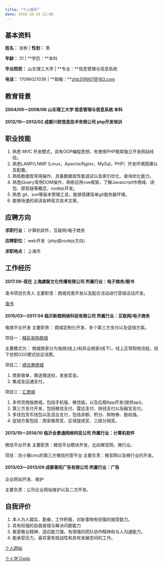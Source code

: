 ```yaml
---
title: "个人简历"
date: 2016-10-29 22:00
---
```


## 基本资料

**姓名：**        张彬                      |                 **性别：** 男

**年龄：**       31					        |                **学历：**本科  

**毕业院校：** 山东理工大学	  |			       **专业：**信息管理与信息系统

**电话：**    17096021036             |                **邮箱：**zhb319907@163.com  

## 教育背景

#### 2004/09—2008/06 山东理工大学    信息管理与信息系统    本科 

#### 2012/10—2013/02 成都川软信息技术有限公司  php开发培训

## 职业技能

1. 熟悉 MVC 开发模式，具有OOP编程思想，有使用PHP框架独立开发网站经验。
2. 熟悉LAMP/LNMP (Linux，Apache/Nginx，MySql，PHP）开发环境搭建以及配置。
3. 熟练数据库常用操作、具备数据库性能调试以及索引优化、查询优化能力。
4. 熟悉jQuery常用DOM操作，熟练应用vue框架，了解Javascript作用域、闭包、原型链等概念，nodejs开发。
5. 熟悉 git、svn等版本管理工具，能够搭建简单git服务器环境。
6. 能够快速的阅读各种英文技术文章。

## 应聘方向

**求职行业：** 计算机软件，互联网/电子商务

**应聘职位：** web开发（php或nodejs方向） 

**求职地点：** 上海市

## 工作经历


#### 2017.06-现在 上海虞衡文化传播有限公司 所属行业：电子商务/图书
渔书项目负责人  主要职责：商城完善开发以及配合活动进行营销活动开发。

[渔书](http://www.22bat.com/)

#### 2015/03—2017.04     临沂新商网络科技有限公司     所属行业：互联网/电子商务  
电商平台开发  主要职责： 商城定制化开发、多个第三方支付以及促销方案。

项目一：[精彩易购商城](http://www.jcyg100.com/)

主要模式为： 商城商家分为电商(线上)和异业商家(线下)，线上正常购物流程，线下仿照O2O模式验证消费。

项目二：[顺合惠商城](http://shunhehui.com/)

1. 商家做单，赠送赠送权，发放奖金。
2. 集成金运通支付。

项目三：[汇商城](http://yingxiongyinxiang.com/) 

1. 多供货商版商城，包括手机版、微信版，以及后期App开发(提供api)。 
2. 第三方支付开发，包括微信支付、雷达支付、快钱支付以及融宝支付。
3. 多钱包货币钱包以及混合支付，包括余额、积分、购物券、股权值。
4. 促销方案包括：商家推荐奖、区域提成奖、三级分销奖。


#### 2013/10—2014/10  临沂全景通网络科技公司   所属行业：计算机软件   
微信平台开发  主要职责：微信平台模块开发，比如微官网，微行业。

项目：仿小猪cms的第三方微信托管平台
主要负责：微官网以及微行业的开发。

#### 2013/03—2013/09   成都善阳广告有限公司     所属行业：广告
企业网站开发、维护

主要负责：公司企业网站维护以及二次开发。

## 自我评价

1. 本人为人踏实、勤奋，工作积极，对新事物有较强的接受能力。 
2. 具有较强的自我查错与解决问题能力
3. 极富敬业精神、适应能力强，有很强的团队协作精神和与人沟通能力。
4. 能承受压力，喜欢富有挑战性和具有发展空间的工作。


[个人网站](https://js.wechatis.com/)

[个人学习wiki](https://wiki.wechatis.com/)